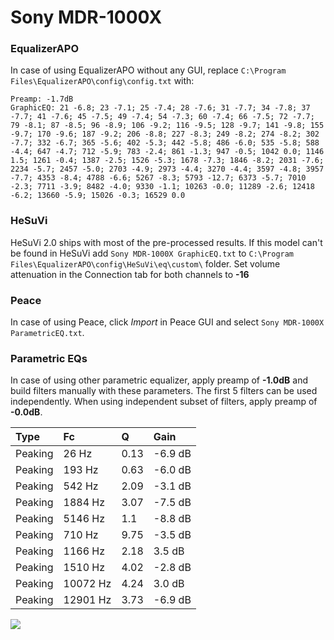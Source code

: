 # Sony MDR-1000X

### EqualizerAPO
In case of using EqualizerAPO without any GUI, replace `C:\Program Files\EqualizerAPO\config\config.txt`
with:
```
Preamp: -1.7dB
GraphicEQ: 21 -6.8; 23 -7.1; 25 -7.4; 28 -7.6; 31 -7.7; 34 -7.8; 37 -7.7; 41 -7.6; 45 -7.5; 49 -7.4; 54 -7.3; 60 -7.4; 66 -7.5; 72 -7.7; 79 -8.1; 87 -8.5; 96 -8.9; 106 -9.2; 116 -9.5; 128 -9.7; 141 -9.8; 155 -9.7; 170 -9.6; 187 -9.2; 206 -8.8; 227 -8.3; 249 -8.2; 274 -8.2; 302 -7.7; 332 -6.7; 365 -5.6; 402 -5.3; 442 -5.8; 486 -6.0; 535 -5.8; 588 -4.4; 647 -4.7; 712 -5.9; 783 -2.4; 861 -1.3; 947 -0.5; 1042 0.0; 1146 1.5; 1261 -0.4; 1387 -2.5; 1526 -5.3; 1678 -7.3; 1846 -8.2; 2031 -7.6; 2234 -5.7; 2457 -5.0; 2703 -4.9; 2973 -4.4; 3270 -4.4; 3597 -4.8; 3957 -7.7; 4353 -8.4; 4788 -6.6; 5267 -8.3; 5793 -12.7; 6373 -5.7; 7010 -2.3; 7711 -3.9; 8482 -4.0; 9330 -1.1; 10263 -0.0; 11289 -2.6; 12418 -6.2; 13660 -5.9; 15026 -0.3; 16529 0.0
```

### HeSuVi
HeSuVi 2.0 ships with most of the pre-processed results. If this model can't be found in HeSuVi add
`Sony MDR-1000X GraphicEQ.txt` to `C:\Program Files\EqualizerAPO\config\HeSuVi\eq\custom\` folder.
Set volume attenuation in the Connection tab for both channels to **-16**

### Peace
In case of using Peace, click *Import* in Peace GUI and select `Sony MDR-1000X ParametricEQ.txt`.

### Parametric EQs
In case of using other parametric equalizer, apply preamp of **-1.0dB** and build filters manually
with these parameters. The first 5 filters can be used independently.
When using independent subset of filters, apply preamp of **-0.0dB**.

| Type    | Fc       |    Q | Gain    |
|:--------|:---------|:-----|:--------|
| Peaking | 26 Hz    | 0.13 | -6.9 dB |
| Peaking | 193 Hz   | 0.63 | -6.0 dB |
| Peaking | 542 Hz   | 2.09 | -3.1 dB |
| Peaking | 1884 Hz  | 3.07 | -7.5 dB |
| Peaking | 5146 Hz  | 1.1  | -8.8 dB |
| Peaking | 710 Hz   | 9.75 | -3.5 dB |
| Peaking | 1166 Hz  | 2.18 | 3.5 dB  |
| Peaking | 1510 Hz  | 4.02 | -2.8 dB |
| Peaking | 10072 Hz | 4.24 | 3.0 dB  |
| Peaking | 12901 Hz | 3.73 | -6.9 dB |

![](https://raw.githubusercontent.com/jaakkopasanen/AutoEq/master/results/oratory1990/harman_over-ear_2018/Sony%20MDR-1000X/Sony%20MDR-1000X.png)